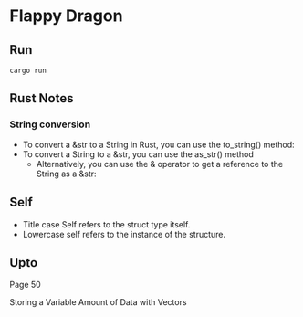 # Flappy Dragon
## Run
```
cargo run
```

## Rust Notes
### String conversion
* To convert a &str to a String in Rust, you can use the to_string() method:
* To convert a String to a &str, you can use the as_str() method
  * Alternatively, you can use the & operator to get a reference to the String as a &str:

## Self
* Title case Self refers to the struct type itself.
* Lowercase self refers to the instance of the structure.

## Upto
Page 50

Storing a Variable Amount of Data with Vectors
